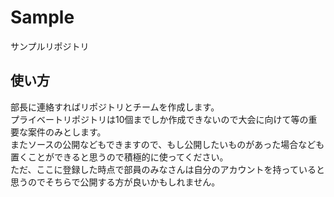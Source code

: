 Sample
========
サンプルリポジトリ

使い方
------
部長に連絡すればリポジトリとチームを作成します。  
プライベートリポジトリは10個までしか作成できないので大会に向けて等の重要な案件のみとします。  
またソースの公開などもできますので、もし公開したいものがあった場合なども置くことができると思うので積極的に使ってください。  
ただ、ここに登録した時点で部員のみなさんは自分のアカウントを持っていると思うのでそちらで公開する方が良いかもしれません。  

